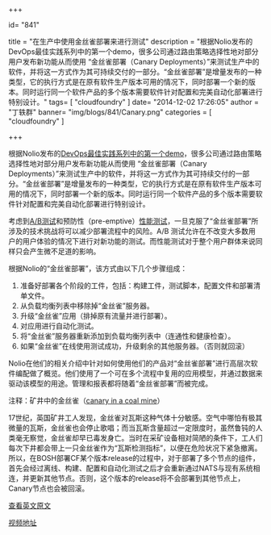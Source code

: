 +++

id= "841"

title = "在生产中使用金丝雀部署来进行测试"
description = "根据Nolio发布的DevOps最佳实践系列中的第一个demo，很多公司通过路由策略选择性地对部分用户发布新功能从而使用 “金丝雀部署（Canary Deployments）”来测试生产中的软件，并将这一方式作为其可持续交付的一部分。“金丝雀部署”是增量发布的一种类型，它的执行方式是在原有软件生产版本可用的情况下，同时部署一个新的版本。同时运行同一个软件产品的多个版本需要软件针对配置和完美自动化部署进行特别设计。"
tags= [ "cloudfoundry" ]
date= "2014-12-02 17:26:05"
author = "丁轶群"
banner= "img/blogs/841/Canary.png"
categories = [ "cloudfoundry" ]

+++

根据Nolio发布的[DevOps最佳实践系列中的第一个demo](http://www.noliosoft.com/resources/videos/webinar/canary/show/1/)，很多公司通过路由策略选择性地对部分用户发布新功能从而使用 “金丝雀部署（Canary Deployments）”来测试生产中的软件，并将这一方式作为其可持续交付的一部分。“金丝雀部署”是增量发布的一种类型，它的执行方式是在原有软件生产版本可用的情况下，同时部署一个新的版本。同时运行同一个软件产品的多个版本需要软件针对配置和完美自动化部署进行特别设计。 

<!--more-->

考虑到[A/B测试](http://blogs.msdn.com/b/seliot/archive/2009/12/25/don-t-just-listen-to-your-users-watch-them-with-online-experiments.aspx)和预防性（pre-emptive）[性能测试](http://highscalability.com/blog/2011/12/12/netflix-developing-deploying-and-supporting-software-accordi.html)，一旦克服了“金丝雀部署”所涉及的技术挑战将可以减少部署流程中的风险。A/B 测试允许在不改变大多数用户的用户体验的情况下进行对新功能的测试。而性能测试对于整个用户群体来说同样只会产生微不足道的影响。 

根据Nolio的“金丝雀部署”，该方式由以下几个步骤组成：

1.  准备好部署各个阶段的工件，包括：构建工件，测试脚本，配置文件和部署清单文件。
2.  从负载均衡列表中移除掉“金丝雀”服务器。
3.  升级“金丝雀”应用（排掉原有流量并进行部署）。
4.  对应用进行自动化测试。
5.  将“金丝雀”服务器重新添加到负载均衡列表中（连通性和健康检查）。
6.  如果“金丝雀”在线使用测试成功，升级剩余的其他服务器。（否则就回滚）

Nolio在他们的相关介绍中针对如何使用他们的产品对“金丝雀部署”进行高层次软件编配做了概览。他们使用了一个可在多个流程中复用的应用模型，并通过数据来驱动该模型的用途。管理和报表都将随着“金丝雀部署”而被完成。 

注释：矿井中的金丝雀（[canary in a coal mine](https://github.com/Netflix/Hystrix/tree/master/hystrix-contrib/hystrix-network-auditor-agent)） 

17世纪，英国矿井工人发现，金丝雀对瓦斯这种气体十分敏感。空气中哪怕有极其微量的瓦斯，金丝雀也会停止歌唱；而当瓦斯含量超过一定限度时，虽然鲁钝的人类毫无察觉，金丝雀却早已毒发身亡。当时在采矿设备相对简陋的条件下，工人们每次下井都会带上一只金丝雀作为“瓦斯检测指标”，以便在危险状况下紧急撤离。 所以，在BOSH部署CF某个版本release的过程中，对于部署了多个节点的组件，首先会经过离线、构建、配置和自动化测试之后才会重新通过NATS与现有系统相连，并更新其他节点。否则，这个版本的release将不会部署到其他节点上，Canary节点也会被回滚。 

[查看英文原文](http://www.infoq.com/news/2013/03/canary-release-improve-quality) 

[视频地址](http://www.ca.com/cn/collateral/recorded-webcasts/na/devops-best-practices-canary-deployments.aspx)